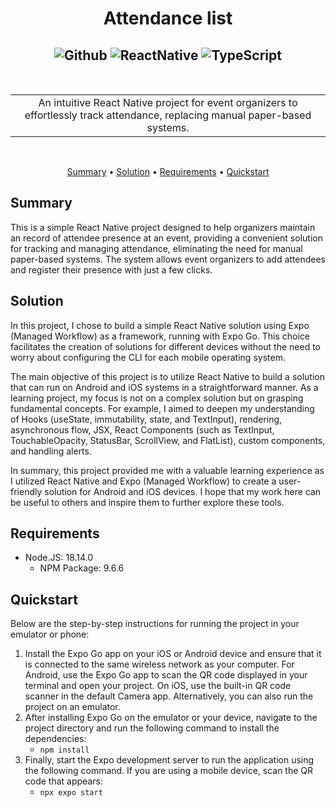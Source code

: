 <!-- markdownlint-configure-file {
  "MD013": {
    "code_blocks": false,
    "tables": false
  },
  "MD033": false,
  "MD041": false
} -->

<div align="center">

# **Attendance list**<br />
![Github][github.badge] ![ReactNative][ReactNative.badge] ![TypeScript][typeScript.badge]
----
<br />

<table>
<tr>
<td align="center">
An intuitive React Native project for event organizers to effortlessly track attendance, replacing manual paper-based systems.

</td>
</tr>
</table>
<br />

[Summary](#summary) •
[Solution](#solution) •
[Requirements](#requirements) •
[Quickstart](#quickstart)

</div>

## **Summary**

This is a simple React Native project designed to help organizers maintain an record of attendee presence at an event, providing a convenient solution for tracking and managing attendance, eliminating the need for manual paper-based systems. The system allows event organizers to add attendees and register their presence with just a few clicks.

## **Solution**

In this project, I chose to build a simple React Native solution using Expo (Managed Workflow) as a framework, running with Expo Go. This choice facilitates the creation of solutions for different devices without the need to worry about configuring the CLI for each mobile operating system.

The main objective of this project is to utilize React Native to build a solution that can run on Android and iOS systems in a straightforward manner. As a learning project, my focus is not on a complex solution but on grasping fundamental concepts. For example, I aimed to deepen my understanding of Hooks (useState, immutability, state, and TextInput), rendering, asynchronous flow, JSX, React Components (such as TextInput, TouchableOpacity, StatusBar, ScrollView, and FlatList), custom components, and handling alerts.

In summary, this project provided me with a valuable learning experience as I utilized React Native and Expo (Managed Workflow) to create a user-friendly solution for Android and iOS devices. I hope that my work here can be useful to others and inspire them to further explore these tools.

## **Requirements**

- Node.JS: 18.14.0
    - NPM Package: 9.6.6

## **Quickstart**

Below are the step-by-step instructions for running the project in your emulator or phone:

1. Install the Expo Go app on your iOS or Android device and ensure that it is connected to the same wireless network as your computer. For Android, use the Expo Go app to scan the QR code displayed in your terminal and open your project. On iOS, use the built-in QR code scanner in the default Camera app. Alternatively, you can also run the project on an emulator. 
2. After installing Expo Go on the emulator or your device, navigate to the project directory and run the following command to install the dependencies:<br />
    + `npm install`
3. Finally, start the Expo development server to run the application using the following command. If you are using a mobile device, scan the QR code that appears:
    + `npx expo start`

<br />

[github.badge]: https://img.shields.io/badge/GitHub-181717.svg?style=for-the-badge&logo=GitHub&logoColor=white
[typeScript.badge]: https://img.shields.io/badge/TypeScript-3178C6.svg?style=for-the-badge&logo=TypeScript&logoColor=white
[ReactNative.badge]: https://img.shields.io/badge/React_Native-20232A?style=for-the-badge&logo=react&logoColor=61DAFB